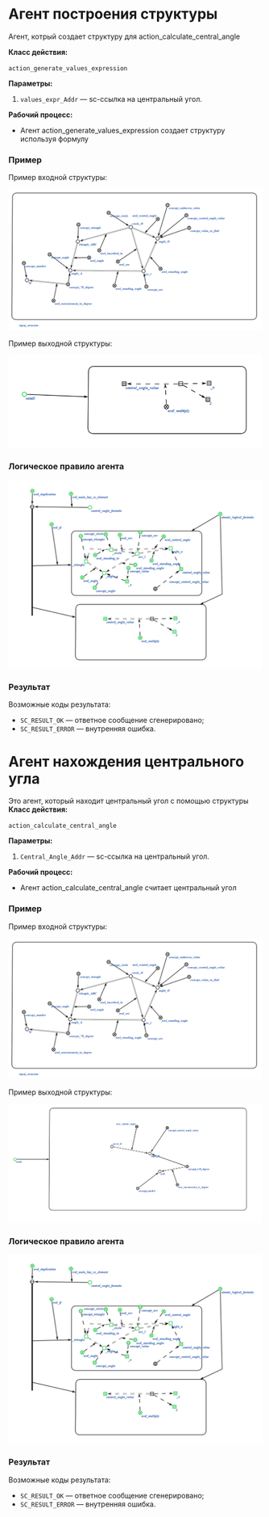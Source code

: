 # Агент построения структуры

Агент, котрый создает структуру для action_calculate_central_angle

**Класс действия:**

`action_generate_values_expression`

**Параметры:**

1. `values_expr_Addr` — sc-ссылка на центральный угол.

**Рабочий процесс:**

* Агент action_generate_values_expression создает структуру используя формулу
### Пример

Пример входной структуры:

<img src="../imgs/7.png"></img>

Пример выходной структуры:

<img src="../imgs/18.png"></img>

### Логическое правило агента
<img src="../imgs/5.png"></img>

### Результат

Возможные коды результата:
 
* `SC_RESULT_OK` — ответное сообщение сгенерировано;
* `SC_RESULT_ERROR` — внутренняя ошибка.

# Агент нахождения центрального угла

Это агент, который находит центральный угол с помощью структуры
**Класс действия:**

`action_calculate_central_angle`

**Параметры:**

1. `Central_Angle_Addr` — sc-ссылка на центральный угол.

**Рабочий процесс:**

* Агент action_calculate_central_angle считает центральный угол
### Пример

Пример входной структуры:

<img src="../imgs/7.png"></img>

Пример выходной структуры:

<img src="../imgs/15.png"></img>

### Логическое правило агента
<img src="../imgs/5.png"></img>

### Результат

Возможные коды результата:
 
* `SC_RESULT_OK` — ответное сообщение сгенерировано;
* `SC_RESULT_ERROR` — внутренняя ошибка.
